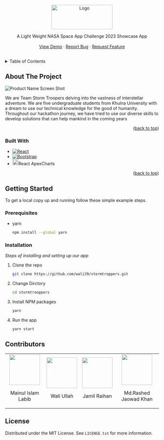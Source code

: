 <!-- PROJECT LOGO -->
<br />
<div align="center">
  <a href="https://github.com/othneildrew/Best-README-Template">
    <img src="https://res.cloudinary.com/plutonic39/image/upload/v1696648725/mdy845clrmse64v9l619.png" alt="Logo" width="200" height="80">
  </a>

  <!-- <h3 align="center">Storm Troopers</h3> -->

  <p align="center">
    A Light Weight NASA Space App Challenge 2023 Showcase App
    <br />
    <br />
    <a href="https://storm-troopers.netlify.com">View Demo</a>
    ·
    <a href="https://github.com/wali39/stormtroppers/issues">Report Bug</a>
    ·
    <a href="https://github.com/wali39/stormtroppers/issues">Request Feature</a>
  </p>
</div>

<!-- TABLE OF CONTENTS -->
<br/>
<details>
  <summary>Table of Contents</summary>
  <ol>
    <li>
      <a href="#about-the-project">About The Project</a>
      <ul>
        <li><a href="#built-with">Built With</a></li>
      </ul>
    </li>
    <li>
      <a href="#getting-started">Getting Started</a>
      <ul>
        <li><a href="#prerequisites">Prerequisites</a></li>
        <li><a href="#installation">Installation</a></li>
      </ul>
    </li>
    <li><a href="#license">License</a></li>
  </ol>
</details>

<!-- ABOUT THE PROJECT -->

## About The Project

![Product Name Screen Shot](https://res.cloudinary.com/plutonic39/image/upload/v1696781676/sxpi1ei2hnekgngb40zc.png)

We are Team Storm Troopers delving into the vastness of interstellar adventure. We are five undergraduate students from Khulna University with a dream to use our technical knowledge for the good of humanity. Throughout our hackathon journey, we have tried to use our diverse skills to develop solutions that can help mankind in the coming years

<p align="right">(<a href="#readme-top">back to top</a>)</p>

### Built With

- [![React][React.js]][React-url]
- [![Bootstrap][Bootstrap.com]][Bootstrap-url]
- <img src="https://camo.githubusercontent.com/5ee5535a3f7e5ba870272261173bf12f9e08a14b0e926291b0a31b751de595e3/68747470733a2f2f617065786368617274732e636f6d2f6d656469612f617065786368617274732d6c6f676f2e706e67" height="20" margin=0>React ApexCharts

<p align="right">(<a href="#readme-top">back to top</a>)</p>

<!-- GETTING STARTED -->

## Getting Started

To get a local copy up and running follow these simple example steps.

### Prerequisites

- yarn
  ```sh
  npm install --global yarn
  ```

### Installation

_Steps of installing and setting up our app_

1. Clone the repo
   ```sh
   git clone https://github.com/wali39/stormtroppers.git
   ```
2. Change Dirctory
   ```sh
   cd stormtrooppers
   ```
3. Install NPM packages
   ```sh
   yarn
   ```
4. Run the app
   ```sh
   yarn start
   ```

<!-- USAGE EXAMPLES -->

## Contributors


<table>
<tr>
<td align="center">
<img src="https://res.cloudinary.com/plutonic39/image/upload/v1696784258/labib.png?size=50" height=100>


Mainul Islam Labib

</td>
<td align="center">
<img src="https://res.cloudinary.com/plutonic39/image/upload/v1696784124/wali.png?size=50" height=100>


Wali Ullah

</td>
<td align="center">
<img src="https://res.cloudinary.com/plutonic39/image/upload/v1696784124/johir.png" height=100>

Jamil Raihan

</td>
<td align="center">
<img src="https://res.cloudinary.com/plutonic39/image/upload/v1696784123/jaowad.png" height=100>

Md.Rashed Jaowad Khan

</td>

</tr>
</table>

## License

Distributed under the MIT License. See `LICENSE.txt` for more information.

<!-- MARKDOWN LINKS & IMAGES -->

[logo]: https://res.cloudinary.com/plutonic39/image/upload/v1696648725/mdy845clrmse64v9l619.png
[React.js]: https://img.shields.io/badge/React-20232A?style=for-the-badge&logo=react&logoColor=61DAFB
[Bootstrap.com]: https://img.shields.io/badge/Bootstrap-563D7C?style=for-the-badge&logo=bootstrap&logoColor=white
[React-url]: https://reactjs.org/
[Bootstrap-url]: https://getbootstrap.com
